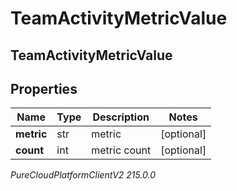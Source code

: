 # TeamActivityMetricValue

## TeamActivityMetricValue

## Properties

|Name | Type | Description | Notes|
|------------ | ------------- | ------------- | -------------|
| **metric** | str | metric | [optional] |
| **count** | int | metric count | [optional] |



_PureCloudPlatformClientV2 215.0.0_

